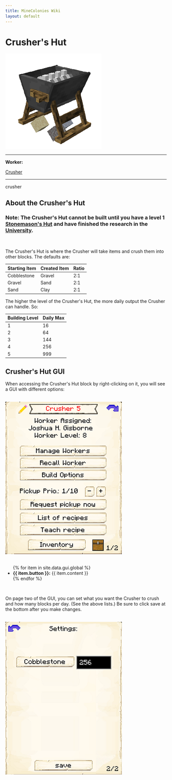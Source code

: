 ```yaml
---
title: MineColonies Wiki
layout: default
---
```

# Crusher's Hut

<div class="infobox box text-center">
    <img src="../../assets/images/buildings/crusher.png" alt="Crusher" />
    <hr />
    <div class="row section-text text-left">
        <div class="col">
        <p><strong>Worker:</strong></p>
        </div>
        <div class="col">
        <p><a href="../workers/crusher">Crusher</a></p>
        </div>
    </div>
    <hr />
    <recipe>crusher</recipe>
</div>

## About the Crusher's Hut

### Note: The Crusher's Hut cannot be built until you have a level 1 [Stonemason's Hut](../../source/buildings/stonemason) and have finished the research in the [University](../../source/buildings/university).
<br>

The Crusher's Hut is where the Crusher will take items and crush them into other blocks. The defaults are: 

| Starting Item | Created Item | Ratio |
| ----- | ----- | ----- |
| Cobblestone   | Gravel       | 2:1   |
| Gravel        | Sand         | 2:1   |
| Sand          | Clay         | 2:1   |

The higher the level of the Crusher's Hut, the more daily output the Crusher can handle. So:

| Building Level | Daily Max |
| ----- | ----- |
| 1 | 16  |
| 2 | 64  |
| 3 | 144 |
| 4 | 256 |
| 5 | 999 |

## Crusher's Hut GUI

When accessing the Crusher's Hut block by right-clicking on it, you will see a GUI with different options:

<br>
<div class="row">
  <div class="col-sm-12 col-md">
    <img src="../../assets/images/gui/crushergui1.png" class="img-fluid mx-auto" alt="Crusher GUI">
  </div>
  <div class="col-sm-12 col-md">
    <br>
    <ul>
      {% for item in site.data.gui.global %}
        <li><strong>{{ item.button }}:</strong> {{ item.content }}</li>
      {% endfor %}
    </ul>
  </div>
</div>

<br>

On page two of the GUI, you can set what you want the Crusher to crush and how many blocks per day. (See the above lists.) Be sure to click save at the bottom after you make changes.

<br>
<img src="../../assets/images/gui/crushergui2.png" alt="Crusher GUI Page 2" />

<br>
